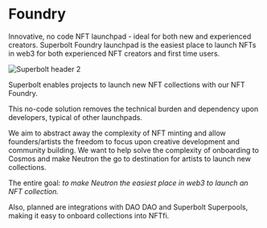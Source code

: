 # Foundry
Innovative, no code NFT launchpad - ideal for both new and experienced creators. Superbolt Foundry launchpad is the easiest place to launch NFTs in web3 for both experienced NFT creators and first time users.

![Superbolt header 2](https://github.com/user-attachments/assets/d2b71c22-2dba-41e5-a739-8c3f96072f72)

Superbolt enables projects to launch new NFT collections with our NFT Foundry.

This no-code solution removes the technical burden and dependency upon developers, typical of other launchpads.

We aim to abstract away the complexity of NFT minting and allow founders/artists the freedom to focus upon creative development and community building. We want to help solve the complexity of onboarding to Cosmos and make Neutron the go to destination for artists to launch new collections.

The entire goal: *to make Neutron the easiest place in web3 to launch an NFT collection.*

Also, planned are integrations with DAO DAO and Superbolt Superpools, making it easy to onboard collections into NFTfi.
